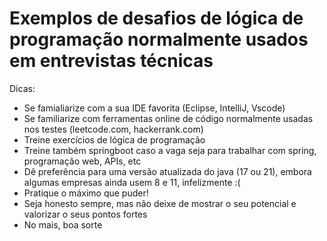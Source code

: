 # Exemplos de desafios de lógica de programação normalmente usados em entrevistas técnicas

Dicas:
- Se famialiarize com a sua IDE favorita (Eclipse, IntelliJ, Vscode)
- Se familiarize com ferramentas online de código normalmente usadas nos testes (leetcode.com, hackerrank.com)
- Treine exercícios de lógica de programação
- Treine também springboot caso a vaga seja para trabalhar com spring, programação web, APIs, etc
- Dê preferência para uma versão atualizada do java (17 ou 21), embora algumas empresas ainda usem 8 e 11, infelizmente :(
- Pratique o máximo que puder!
- Seja honesto sempre, mas não deixe de mostrar o seu potencial e valorizar o seus pontos fortes
- No mais, boa sorte
